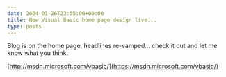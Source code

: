 ```yaml
---
date: 2004-01-26T23:55:00+00:00
title: New Visual Basic home page design live...
type: posts
---
```

Blog is on the home page, headlines re-vamped... check it out and let me know what you think.

[http://msdn.microsoft.com/vbasic/](https://msdn.microsoft.com/vbasic/)
